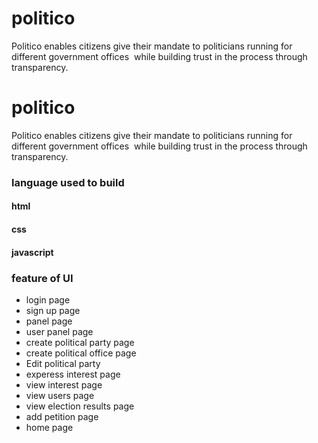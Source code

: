 # politico 
Politico enables citizens give their mandate to politicians running for different government offices  while building trust in the process through transparency. 

# politico 
Politico enables citizens give their mandate to politicians running for different government offices  while building trust in the process through transparency. 

### language used to build

#### html
#### css
#### javascript 

### feature of UI

* login page
* sign up page
* panel page
* user panel page
* create political party page
* create political office page
* Edit political party
* experess interest page
* view interest page
* view users page
* view election results page
* add petition page
* home page

